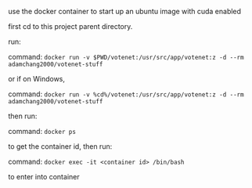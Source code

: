 use the docker container to start up an ubuntu image with cuda enabled

first cd to this project parent directory.

run:

command: ``docker run -v $PWD/votenet:/usr/src/app/votenet:z -d --rm adamchang2000/votenet-stuff``

or if on Windows,

command: ``docker run -v %cd%/votenet:/usr/src/app/votenet:z -d --rm adamchang2000/votenet-stuff``

then run:

command: ``docker ps``

to get the container id, then run: 

command: ``docker exec -it <container id> /bin/bash``

to enter into container